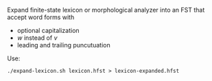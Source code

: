 Expand finite-state lexicon or morphological analyzer into an FST that accept word forms with
- optional capitalization
- _w_ instead of _v_
- leading and trailing puncutuation

Use:

	./expand-lexicon.sh lexicon.hfst > lexicon-expanded.hfst